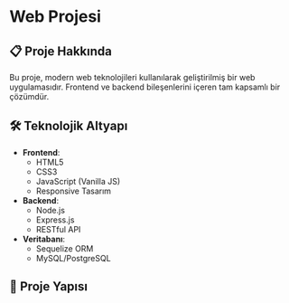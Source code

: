 # Web Projesi

## 📋 Proje Hakkında

Bu proje, modern web teknolojileri kullanılarak geliştirilmiş bir web uygulamasıdır. Frontend ve backend bileşenlerini içeren tam kapsamlı bir çözümdür.

## 🛠 Teknolojik Altyapı

- **Frontend**:
  - HTML5
  - CSS3
  - JavaScript (Vanilla JS)
  - Responsive Tasarım
- **Backend**:
  - Node.js
  - Express.js
  - RESTful API
- **Veritabanı**:
  - Sequelize ORM
  - MySQL/PostgreSQL

## 📁 Proje Yapısı
